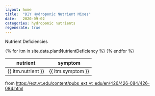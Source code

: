 ```yaml
---
layout: home
title:  "DIY Hydroponic Nutrient Mixes"
date:   2020-09-02
categories: hydroponic nutrients 
regenerate: true
---
```

 

Nutrient Deficiencies 

<table id="myTable" class="hoverTable">
  <thead>
    <tr>
      <th>nutrient</th>
      <th>symptom</th>
    </tr>
  </thead>
  <tbody> 
{% for itm in site.data.plantNutrientDeficiency %}
  <tr>
    <td>{{ itm.nutrient }} </td>
    <td>{{ itm.symptom }} </td>
  </tr>
{% endfor %}
</tbody>
</table>

from https://ext.vt.edu/content/pubs_ext_vt_edu/en/426/426-084/426-084.html